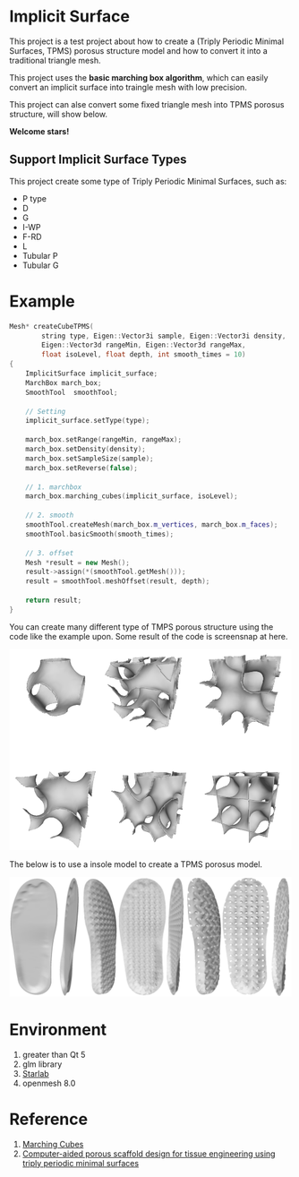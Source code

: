 # Implicit Surface

This project is a test project about how to create a (Triply Periodic Minimal Surfaces, TPMS) porosus structure model and how to convert it into a traditional triangle mesh. 

This project uses the **basic marching box algorithm**, which can easily convert an implicit surface into traingle mesh with low precision.

This project can alse convert some fixed triangle mesh into TPMS porosus structure, will show below.

**Welcome stars!**

## Support Implicit Surface Types

This project create some type of Triply Periodic Minimal Surfaces, such as:

- P type
- D
- G
- I-WP
- F-RD
- L
- Tubular P
- Tubular G

# Example

```cpp
Mesh* createCubeTPMS(
        string type, Eigen::Vector3i sample, Eigen::Vector3i density,
        Eigen::Vector3d rangeMin, Eigen::Vector3d rangeMax,
        float isoLevel, float depth, int smooth_times = 10)
{
    ImplicitSurface implicit_surface;
    MarchBox march_box;
    SmoothTool  smoothTool;

    // Setting
    implicit_surface.setType(type);

    march_box.setRange(rangeMin, rangeMax);
    march_box.setDensity(density);
    march_box.setSampleSize(sample);
    march_box.setReverse(false);

    // 1. marchbox
    march_box.marching_cubes(implicit_surface, isoLevel);

    // 2. smooth
    smoothTool.createMesh(march_box.m_vertices, march_box.m_faces);
    smoothTool.basicSmooth(smooth_times);

    // 3. offset
    Mesh *result = new Mesh();
    result->assign(*(smoothTool.getMesh()));
    result = smoothTool.meshOffset(result, depth);

    return result;
}
```

You can create many different type of TMPS porous structure using the code like the example upon.
Some result of the code is screensnap at here.

![](imgs/types.png)

The below is to use a insole model to create a TPMS porosus model.

![](imgs/insole.png)


# Environment
1. greater than Qt 5
2. glm library
3. [Starlab](https://github.com/OpenGP/starlab)
4. openmesh 8.0

# Reference
1. [Marching Cubes](http://paulbourke.net/geometry/polygonise/)
2. [Computer-aided porous scaffold design for tissue engineering using triply periodic minimal surfaces](https://link.springer.com/article/10.1007/s12541-011-0008-9)